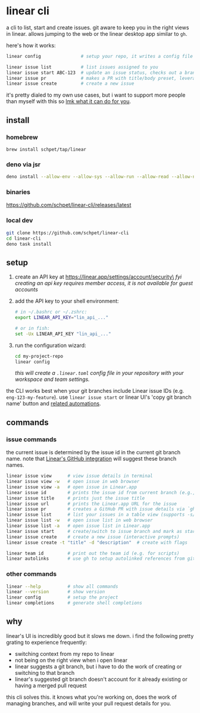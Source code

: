 # linear cli

a cli to list, start and create issues. git aware to keep you in the right views
in linear. allows jumping to the web or the linear desktop app similar to `gh`.

here's how it works:

```bash
linear config               # setup your repo, it writes a config file

linear issue list           # list issues assigned to you
linear issue start ABC-123  # update an issue status, checks out a branch
linear issue pr             # makes a PR with title/body preset, leverages gh (https://cli.github.com/)
linear issue create         # create a new issue
```

it's pretty dialed to my own use cases, but i want to support more people than
myself with this so
[lmk what it can do for you](https://github.com/schpet/linear-cli/issues/).

## install

### homebrew

```
brew install schpet/tap/linear
```

### deno via jsr

```bash
deno install --allow-env --allow-sys --allow-run --allow-read --allow-net -g -n linear jsr:@schpet/linear-cli
```

### binaries

https://github.com/schpet/linear-cli/releases/latest

### local dev

```bash
git clone https://github.com/schpet/linear-cli
cd linear-cli
deno task install
```

## setup

1. create an API key at https://linear.app/settings/account/security\
   _fyi creating an api key requires member access, it is not available for
   guest accounts_

2. add the API key to your shell environment:

   ```sh
   # in ~/.bashrc or ~/.zshrc:
   export LINEAR_API_KEY="lin_api_..."

   # or in fish:
   set -Ux LINEAR_API_KEY "lin_api_..."
   ```

3. run the configuration wizard:

   ```sh
   cd my-project-repo
   linear config
   ```

   _this will create a `.linear.toml` config file in your repository with your
   workspace and team settings._

the CLI works best when your git branches include Linear issue IDs (e.g.
`eng-123-my-feature`). use `linear issue start` or linear UI's 'copy git branch
name' button and
[related automations](https://linear.app/docs/account-preferences#git-related-automations).

## commands

### issue commands

the current issue is determined by the issue id in the current git branch name.
note that
[Linear's GitHub integration](https://linear.app/docs/github#branch-format) will
suggest these branch names.

```bash
linear issue view      # view issue details in terminal
linear issue view -w   # open issue in web browser
linear issue view -a   # open issue in Linear.app
linear issue id        # prints the issue id from current branch (e.g., "ENG-123")
linear issue title     # prints just the issue title
linear issue url       # prints the Linear.app URL for the issue
linear issue pr        # creates a GitHub PR with issue details via `gh pr create`
linear issue list      # list your issues in a table view (supports -s/--state and --sort)
linear issue list -w   # open issue list in web browser
linear issue list -a   # open issue list in Linear.app
linear issue start     # create/switch to issue branch and mark as started
linear issue create    # create a new issue (interactive prompts)
linear issue create -t "title" -d "description"  # create with flags

linear team id         # print out the team id (e.g. for scripts)
linear autolinks       # use gh to setup autolinked references from github to linear
```

### other commands

```bash
linear --help          # show all commands
linear --version       # show version
linear config          # setup the project
linear completions     # generate shell completions
```

## why

linear's UI is incredibly good but it slows me down. i find the following pretty
grating to experience frequently:

- switching context from my repo to linear
- not being on the right view when i open linear
- linear suggests a git branch, but i have to do the work of creating or
  switching to that branch
- linear's suggested git branch doesn't account for it already existing or
  having a merged pull request

this cli solves this. it knows what you're working on, does the work of managing
branches, and will write your pull request details for you.
